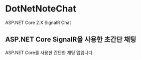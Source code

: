 # DotNetNoteChat
ASP.NET Core 2.X SignalR Chat

## ASP.NET Core SignalR을 사용한 초간단 채팅

ASP.NET Core를 사용한 간단한 채팅 앱입니다.

